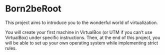 # Born2beRoot
  
  This project aims to introduce you to the wonderful world of virtualization.
  
  You will create your first machine in VirtualBox (or UTM if you can’t use VirtualBox)
  under specific instructions. Then, at the end of this project, you will be able to set up
  your own operating system while implementing strict rules.

